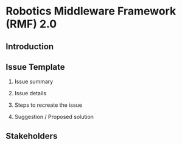 # Robotics Middleware Framework (RMF) 2.0

## Introduction


## Issue Template

1. Issue summary

2. Issue details

3. Steps to recreate the issue

4. Suggestion / Proposed solution


## Stakeholders
